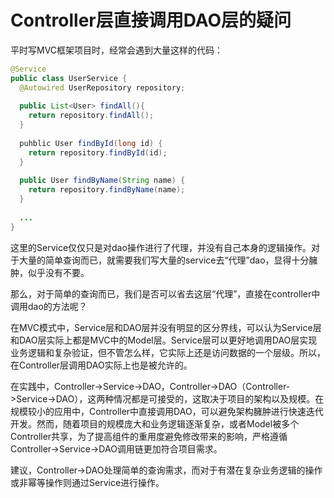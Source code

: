 # Controller层直接调用DAO层的疑问

平时写MVC框架项目时，经常会遇到大量这样的代码：

```Java
@Service
public class UserService {
  @Autowired UserRepository repository;
  
  public List<User> findAll(){
    return repository.findAll();
  }
  
  puhblic User findById(long id) {
    return repository.findById(id);
  }
  
  public User findByName(String name) {
    return repository.findByName(name);
  }
  
  ...
}
```

这里的Service仅仅只是对dao操作进行了代理，并没有自己本身的逻辑操作。对于大量的简单查询而已，就需要我们写大量的service去“代理”dao，显得十分臃肿，似乎没有不要。

那么，对于简单的查询而已，我们是否可以省去这层“代理”，直接在controller中调用dao的方法呢？

在MVC模式中，Service层和DAO层并没有明显的区分界线，可以认为Service层和DAO层实际上都是MVC中的Model层。Service层可以更好地调用DAO层实现业务逻辑和复杂验证，但不管怎么样，它实际上还是访问数据的一个层级。所以，在Controller层调用DAO实际上也是被允许的。

在实践中，Controller->Service->DAO，Controller->DAO（Controller->Service->DAO），这两种情况都是可接受的，这取决于项目的架构以及规模。在规模较小的应用中，Controller中直接调用DAO，可以避免架构臃肿进行快速迭代开发。然而，随着项目的规模庞大和业务逻辑逐渐复杂，或者Model被多个Controller共享，为了提高组件的重用度避免修改带来的影响，严格遵循Controller->Service->DAO调用链更加符合项目需求。

建议，Controller->DAO处理简单的查询需求，而对于有潜在复杂业务逻辑的操作或非幂等操作则通过Service进行操作。

